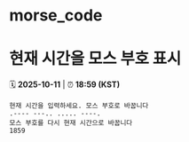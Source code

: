 # morse_code
# 현재 시간을 모스 부호 표시
<!-- MORSE_TIME_START -->
🗓️ **2025-10-11** | ⏰ **18:59 (KST)**

```
현재 시간을 입력하세요. 모스 부호로 바꿉니다
.---- ---.. ..... ----.
모스 부호를 다시 현재 시간으로 바꿉니다
1859
```
<!-- MORSE_TIME_END -->
